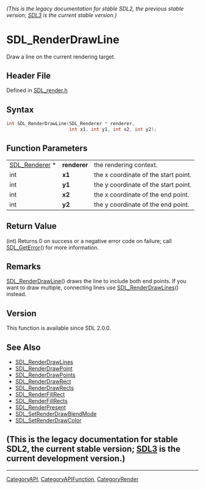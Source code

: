 ###### (This is the legacy documentation for stable SDL2, the previous stable version; [SDL3](https://wiki.libsdl.org/SDL3/) is the current stable version.)
# SDL_RenderDrawLine

Draw a line on the current rendering target.

## Header File

Defined in [SDL_render.h](https://github.com/libsdl-org/SDL/blob/SDL2/include/SDL_render.h)

## Syntax

```c
int SDL_RenderDrawLine(SDL_Renderer * renderer,
                       int x1, int y1, int x2, int y2);
```

## Function Parameters

|                                |              |                                      |
| ------------------------------ | ------------ | ------------------------------------ |
| [SDL_Renderer](SDL_Renderer) * | **renderer** | the rendering context.               |
| int                            | **x1**       | the x coordinate of the start point. |
| int                            | **y1**       | the y coordinate of the start point. |
| int                            | **x2**       | the x coordinate of the end point.   |
| int                            | **y2**       | the y coordinate of the end point.   |

## Return Value

(int) Returns 0 on success or a negative error code on failure; call
[SDL_GetError](SDL_GetError)() for more information.

## Remarks

[SDL_RenderDrawLine](SDL_RenderDrawLine)() draws the line to include both
end points. If you want to draw multiple, connecting lines use
[SDL_RenderDrawLines](SDL_RenderDrawLines)() instead.

## Version

This function is available since SDL 2.0.0.

## See Also

- [SDL_RenderDrawLines](SDL_RenderDrawLines)
- [SDL_RenderDrawPoint](SDL_RenderDrawPoint)
- [SDL_RenderDrawPoints](SDL_RenderDrawPoints)
- [SDL_RenderDrawRect](SDL_RenderDrawRect)
- [SDL_RenderDrawRects](SDL_RenderDrawRects)
- [SDL_RenderFillRect](SDL_RenderFillRect)
- [SDL_RenderFillRects](SDL_RenderFillRects)
- [SDL_RenderPresent](SDL_RenderPresent)
- [SDL_SetRenderDrawBlendMode](SDL_SetRenderDrawBlendMode)
- [SDL_SetRenderDrawColor](SDL_SetRenderDrawColor)


## (This is the legacy documentation for stable SDL2, the current stable version; [SDL3](https://wiki.libsdl.org/SDL3/) is the current development version.)



----
[CategoryAPI](CategoryAPI), [CategoryAPIFunction](CategoryAPIFunction), [CategoryRender](CategoryRender)

